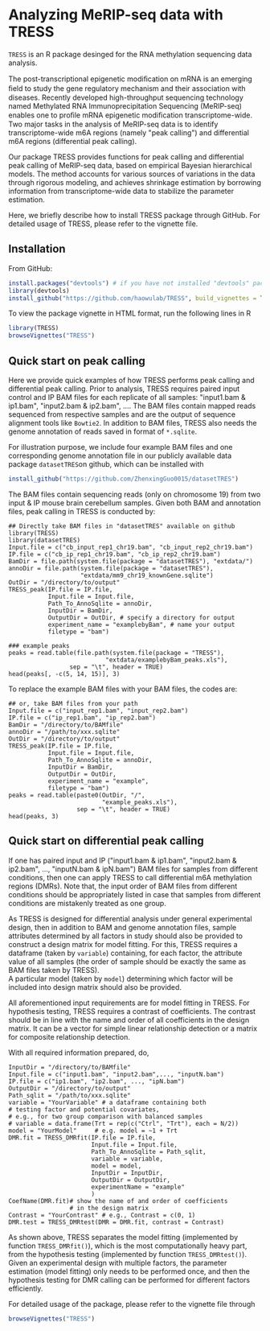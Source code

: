 Analyzing MeRIP-seq data with TRESS
=================

`TRESS` is an R package desinged for the RNA methylation sequencing data analysis. 

The post-transcriptional epigenetic modiﬁcation on mRNA is an emerging ﬁeld to study the 
gene regulatory mechanism and their association with diseases. 
Recently developed high-throughput sequencing technology named Methylated RNA Immunoprecipitation Sequencing (MeRIP-seq) 
enables one to proﬁle mRNA epigenetic modiﬁcation transcriptome-wide. Two major tasks in the analysis of MeRIP-seq 
data is to identify transcriptome-wide m6A regions (namely "peak calling") and differential m6A regions (differential peak calling). 

Our package TRESS provides functions for peak calling and differential peak calling of MeRIP-seq data, 
based on empirical Bayesian hierarchical models. 
The method accounts for various sources of variations in the data through rigorous modeling, 
and achieves shrinkage estimation by 
borrowing information from transcriptome-wide data to stabilize the parameter estimation.

Here, we briefly describe how to install TRESS package through GitHub. For detailed usage of TRESS, 
please refer to the vignette file.



## Installation
From GitHub: 

```r
install.packages("devtools") # if you have not installed "devtools" package
library(devtools)
install_github("https://github.com/haowulab/TRESS", build_vignettes = TRUE)
```

To view the package vignette in HTML format, run the following lines in R

```r
library(TRESS)
browseVignettes("TRESS")
```

## Quick start on peak calling
Here we provide quick examples of how TRESS performs peak 
calling and differential peak calling.
Prior to analysis, TRESS requires paired 
input control and IP BAM files for each replicate of all samples: 
"input1.bam \& ip1.bam", "input2.bam \& ip2.bam", .... 
The BAM files contain mapped reads sequenced from 
respective samples and are the output of sequence alignment tools 
like ``Bowtie2``. In addition to BAM files, 
TRESS also needs the genome annotation of reads saved 
in format of ``*.sqlite``.

For illustration purpose, we include four example BAM files 
and one corresponding genome annotation file in 
our publicly available data package ``datasetTRES``on github, 
which can be installed with

```r
install_github("https://github.com/ZhenxingGuo0015/datasetTRES")
```

The BAM files contain sequencing reads (only on chromosome 19) 
from two input \& IP mouse brain cerebellum samples.
Given both BAM and annotation files, 
peak calling in TRESS is conducted 
by:

```{r, eval= FALSE}
## Directly take BAM files in "datasetTRES" available on github
library(TRESS)
library(datasetTRES)
Input.file = c("cb_input_rep1_chr19.bam", "cb_input_rep2_chr19.bam")
IP.file = c("cb_ip_rep1_chr19.bam", "cb_ip_rep2_chr19.bam")
BamDir = file.path(system.file(package = "datasetTRES"), "extdata/")
annoDir = file.path(system.file(package = "datasetTRES"),
                    "extdata/mm9_chr19_knownGene.sqlite")
OutDir = "/directory/to/output"  
TRESS_peak(IP.file = IP.file,
           Input.file = Input.file,
           Path_To_AnnoSqlite = annoDir,
           InputDir = BamDir,
           OutputDir = OutDir, # specify a directory for output
           experiment_name = "examplebyBam", # name your output 
           filetype = "bam")
```
```{r, eval= TRUE}
### example peaks
peaks = read.table(file.path(system.file(package = "TRESS"),
                           "extdata/examplebyBam_peaks.xls"),
                 sep = "\t", header = TRUE)
head(peaks[, -c(5, 14, 15)], 3)
```

To replace the example BAM files with your BAM files, the codes are:

```{r, eval=FALSE}
## or, take BAM files from your path
Input.file = c("input_rep1.bam", "input_rep2.bam")
IP.file = c("ip_rep1.bam", "ip_rep2.bam")
BamDir = "/directory/to/BAMfile"
annoDir = "/path/to/xxx.sqlite"
OutDir = "/directory/to/output"
TRESS_peak(IP.file = IP.file,
           Input.file = Input.file,
           Path_To_AnnoSqlite = annoDir,
           InputDir = BamDir,
           OutputDir = OutDir,
           experiment_name = "example",
           filetype = "bam")
peaks = read.table(paste0(OutDir, "/", 
                          "example_peaks.xls"), 
                   sep = "\t", header = TRUE)
head(peaks, 3)
```

## Quick start on differential peak calling
If one has paired input and IP ("input1.bam \& ip1.bam", 
"input2.bam \& ip2.bam", ..., "inputN.bam \& ipN.bam")
BAM files for samples from 
different conditions, then one can apply TRESS to call
differential m6A methylation regions (DMRs). Note that,
the input order of BAM files from 
different conditions should be appropriately 
listed in case that samples from different conditions 
are mistakenly treated as one group.

As TRESS is designed for differential analysis under 
general experimental design, then in addition to BAM and 
genome annotation files, sample 
attributes determined by all factors in study should also be 
provided to construct a design matrix for model fitting.
For this, TRESS requires a dataframe (taken by ``variable``) 
containing, for each factor, the attribute value of 
all samples (the 
order of sample should be exactly the same as BAM files
taken by TRESS).   
A particular model (taken by ``model``) 
determining which factor will be 
included into design matrix should also be provided.



All aforementioned input requirements 
are for model fitting in TRESS.
For hypothesis testing, TRESS requires a contrast of 
coefficients.
The contrast should be in line with the name and order of all
coefficients in the design matrix. 
It can be a vector for 
simple linear relationship detection 
or a matrix for composite relationship detection.


With all required information prepared, do,
```{r, eval=FALSE, message= FALSE, warning= FALSE}
InputDir = "/directory/to/BAMfile"
Input.file = c("input1.bam", "input2.bam",..., "inputN.bam")
IP.file = c("ip1.bam", "ip2.bam", ..., "ipN.bam")
OutputDir = "/directory/to/output"
Path_sqlit = "/path/to/xxx.sqlite"
variable = "YourVariable" # a dataframe containing both
# testing factor and potential covariates, 
# e.g., for two group comparison with balanced samples
# variable = data.frame(Trt = rep(c("Ctrl", "Trt"), each = N/2))
model = "YourModel"     # e.g. model = ~1 + Trt
DMR.fit = TRESS_DMRfit(IP.file = IP.file,
                       Input.file = Input.file,
                       Path_To_AnnoSqlite = Path_sqlit,
                       variable = variable,
                       model = model,
                       InputDir = InputDir,
                       OutputDir = OutputDir,
                       experimentName = "example"
                       )
CoefName(DMR.fit)# show the name of and order of coefficients 
                 # in the design matrix
Contrast = "YourContrast" # e.g., Contrast = c(0, 1)
DMR.test = TRESS_DMRtest(DMR = DMR.fit, contrast = Contrast)
```
As shown above, TRESS separates the model fitting 
(implemented by function ``TRESS_DMRfit()``), which is the most 
computationally heavy part, from the hypothesis testing 
(implemented by function ``TRESS_DMRtest()``). 
Given an experimental design with multiple factors, 
the parameter estimation (model fitting) only 
needs to be performed once, 
and then the hypothesis testing for 
DMR calling can be performed for different factors efficiently. 

For detailed usage of the package, please refer to the vignette file through

```r
browseVignettes("TRESS")
```
